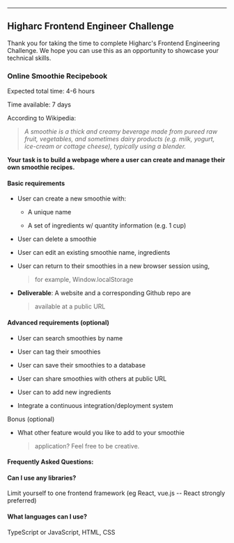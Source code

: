 --------------------------------------------------------------------------------

Higharc Frontend Engineer Challenge
-----------------------------------

Thank you for taking the time to complete Higharc's Frontend Engineering
Challenge. We hope you can use this as an opportunity to showcase your
technical skills.

### **Online Smoothie Recipebook**

Expected total time: 4-6 hours

Time available: 7 days

According to Wikipedia:

> *A smoothie is a thick and creamy beverage made from pureed raw fruit,
> vegetables, and sometimes dairy products (e.g. milk, yogurt, ice-cream
> or cottage cheese), typically using a blender.*

**Your task is to build a webpage where a user can create and manage
their own smoothie recipes.**

#### Basic requirements

-   User can create a new smoothie with:

    -   A unique name

    -   A set of ingredients w/ quantity information (e.g. 1 cup)

-   User can delete a smoothie

-   User can edit an existing smoothie name, ingredients

-   User can return to their smoothies in a new browser session using,
    > for example, Window.localStorage

-   **Deliverable**: A website and a corresponding Github repo are
    > available at a public URL

#### Advanced requirements (optional)

-   User can search smoothies by name

-   User can tag their smoothies

-   User can save their smoothies to a database

-   User can share smoothies with others at public URL

-   User can to add new ingredients

-   Integrate a continuous integration/deployment system

Bonus (optional)

-   What other feature would you like to add to your smoothie
    > application? Feel free to be creative.

#### 

#### **Frequently Asked Questions:**

#### Can I use any libraries?

Limit yourself to one frontend framework (eg React, vue.js -- React
strongly preferred)

#### What languages can I use?

TypeScript or JavaScript, HTML, CSS
